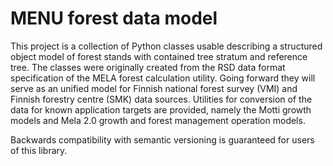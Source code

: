 # MENU forest data model

This project is a collection of Python classes usable describing a structured object model of forest stands with contained tree stratum and reference tree.
The classes were originally created from the RSD data format specification of the MELA forest calculation utility.
Going forward they will serve as an unified model for Finnish national forest survey (VMI) and Finnish forestry centre (SMK) data sources.
Utilities for conversion of the data for known application targets are provided, namely the Motti growth models and Mela 2.0 growth and forest management operation models.

Backwards compatibility with semantic versioning is guaranteed for users of this library.